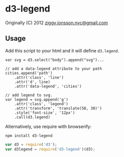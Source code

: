 # d3-legend

Originally (C) 2012 ziggy.jonsson.nyc@gmail.com


## Usage

Add this script to your html and it will define `d3.legend`.

```
var svg = d3.select("body").append("svg")...

// add a data-legend attribute to your path
cities.append('path')
    .attr('class', 'line')
    .attr('d', line)
    .attr('data-legend', 'cities')

// add legend to svg.
var legend = svg.append('g')
    .attr('class', 'legend')
    .attr('transform', 'translate(50, 30)')
    .style('font-size', '12px')
    .call(d3.legend)
```

Alternatively, use require with browserify:

`npm install d3-legend`

```JavaScript
var d3 = require('d3');
var d3legend = require('d3-legend')(d3);
```
